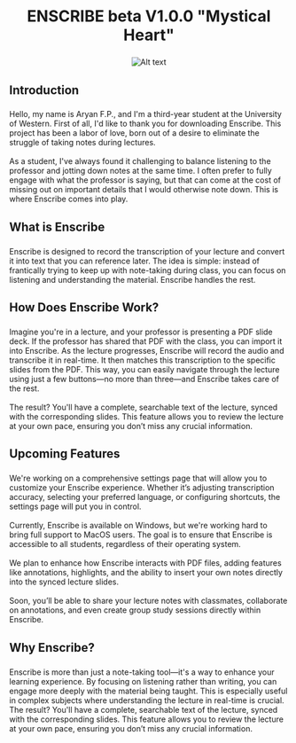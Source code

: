 <h1 align="center">ENSCRIBE beta V1.0.0 "Mystical Heart"</h1>

###

<p align="center">
  <img src="https://drive.google.com/uc?id=17HdKuipwi7xsJc98Dsjes0jxXlwmzu3Z" alt="Alt text" />
</p>



###

<h2 align="left">Introduction</h2>

###

<p align="left">Hello, my name is Aryan F.P., and I'm a third-year student at the University of Western. First of all, I'd like to thank you for downloading Enscribe. This project has been a labor of love, born out of a desire to eliminate the struggle of taking notes during lectures.<br><br>As a student, I've always found it challenging to balance listening to the professor and jotting down notes at the same time. I often prefer to fully engage with what the professor is saying, but that can come at the cost of missing out on important details that I would otherwise note down. This is where Enscribe comes into play.</p>

###

<h2 align="left">What is Enscribe</h2>

###

<p align="left">Enscribe is designed to record the transcription of your lecture and convert it into text that you can reference later. The idea is simple: instead of frantically trying to keep up with note-taking during class, you can focus on listening and understanding the material. Enscribe handles the rest.</p>

###

<h2 align="left">How Does Enscribe Work?</h2>

###

<p align="left">Imagine you're in a lecture, and your professor is presenting a PDF slide deck. If the professor has shared that PDF with the class, you can import it into Enscribe. As the lecture progresses, Enscribe will record the audio and transcribe it in real-time. It then matches this transcription to the specific slides from the PDF. This way, you can easily navigate through the lecture using just a few buttons—no more than three—and Enscribe takes care of the rest.<br><br>The result? You'll have a complete, searchable text of the lecture, synced with the corresponding slides. This feature allows you to review the lecture at your own pace, ensuring you don’t miss any crucial information.</p>

###

<h2 align="left">Upcoming Features</h2>

###

<p align="left">We're working on a comprehensive settings page that will allow you to customize your Enscribe experience. Whether it’s adjusting transcription accuracy, selecting your preferred language, or configuring shortcuts, the settings page will put you in control.<br><br> Currently, Enscribe is available on Windows, but we're working hard to bring full support to MacOS users. The goal is to ensure that Enscribe is accessible to all students, regardless of their operating system.<br><br> We plan to enhance how Enscribe interacts with PDF files, adding features like annotations, highlights, and the ability to insert your own notes directly into the synced lecture slides.<br><br> Soon, you’ll be able to share your lecture notes with classmates, collaborate on annotations, and even create group study sessions directly within Enscribe.</p>

###

<h2 align="left">Why Enscribe?</h2>

###

<p align="left">Enscribe is more than just a note-taking tool—it's a way to enhance your learning experience. By focusing on listening rather than writing, you can engage more deeply with the material being taught. This is especially useful in complex subjects where understanding the lecture in real-time is crucial.<br>The result? You'll have a complete, searchable text of the lecture, synced with the corresponding slides. This feature allows you to review the lecture at your own pace, ensuring you don’t miss any crucial information.</p>

###
